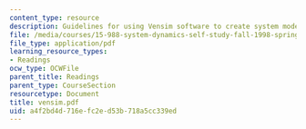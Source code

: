 ```yaml
---
content_type: resource
description: Guidelines for using Vensim software to create system models.
file: /media/courses/15-988-system-dynamics-self-study-fall-1998-spring-1999/a4f2bd4d716efc2ed53b718a5cc339ed_vensim.pdf
file_type: application/pdf
learning_resource_types:
- Readings
ocw_type: OCWFile
parent_title: Readings
parent_type: CourseSection
resourcetype: Document
title: vensim.pdf
uid: a4f2bd4d-716e-fc2e-d53b-718a5cc339ed
---
```

